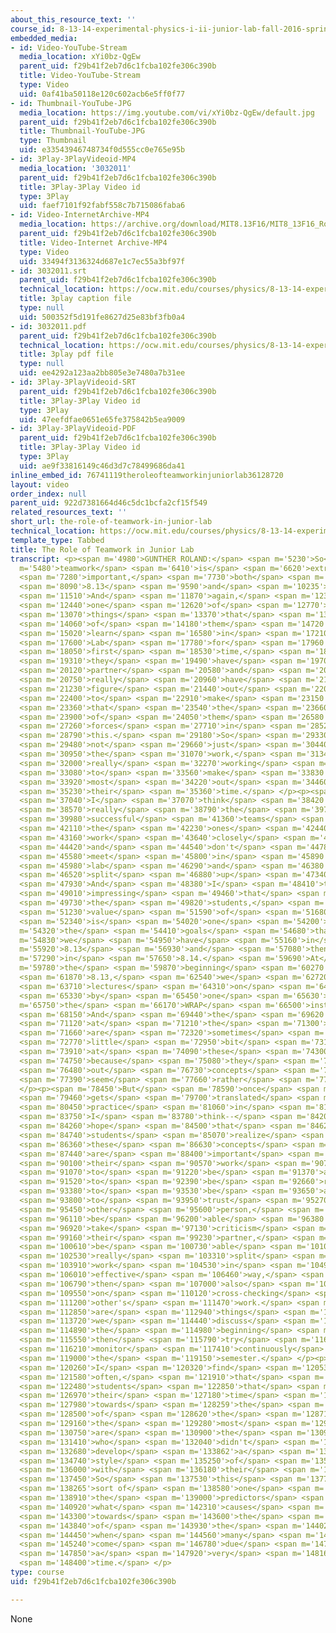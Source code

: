 ```yaml
---
about_this_resource_text: ''
course_id: 8-13-14-experimental-physics-i-ii-junior-lab-fall-2016-spring-2017
embedded_media:
- id: Video-YouTube-Stream
  media_location: xYi0bz-QgEw
  parent_uid: f29b41f2eb7d6c1fcba102fe306c390b
  title: Video-YouTube-Stream
  type: Video
  uid: 0af41ba50118e120c602acb6e5ff0f77
- id: Thumbnail-YouTube-JPG
  media_location: https://img.youtube.com/vi/xYi0bz-QgEw/default.jpg
  parent_uid: f29b41f2eb7d6c1fcba102fe306c390b
  title: Thumbnail-YouTube-JPG
  type: Thumbnail
  uid: e33543946748734f0d555cc0e765e95b
- id: 3Play-3PlayVideoid-MP4
  media_location: '3032011'
  parent_uid: f29b41f2eb7d6c1fcba102fe306c390b
  title: 3Play-3Play Video id
  type: 3Play
  uid: faef7101f92fabf558c7b715086faba6
- id: Video-InternetArchive-MP4
  media_location: https://archive.org/download/MIT8.13F16/MIT8_13F16_Roland_Role_of_Teamwork_300k.mp4
  parent_uid: f29b41f2eb7d6c1fcba102fe306c390b
  title: Video-Internet Archive-MP4
  type: Video
  uid: 33494f3136324d687e1c7ec55a3bf97f
- id: 3032011.srt
  parent_uid: f29b41f2eb7d6c1fcba102fe306c390b
  technical_location: https://ocw.mit.edu/courses/physics/8-13-14-experimental-physics-i-ii-junior-lab-fall-2016-spring-2017/instructor-insights/prof.-gunther-rolands-insights/the-role-of-teamwork-in-junior-lab/3032011.srt
  title: 3play caption file
  type: null
  uid: 500352f5d191fe8627d25e83bf3fb0a4
- id: 3032011.pdf
  parent_uid: f29b41f2eb7d6c1fcba102fe306c390b
  technical_location: https://ocw.mit.edu/courses/physics/8-13-14-experimental-physics-i-ii-junior-lab-fall-2016-spring-2017/instructor-insights/prof.-gunther-rolands-insights/the-role-of-teamwork-in-junior-lab/3032011.pdf
  title: 3play pdf file
  type: null
  uid: ee4292a123aa2bb805e3e7480a7b31ee
- id: 3Play-3PlayVideoid-SRT
  parent_uid: f29b41f2eb7d6c1fcba102fe306c390b
  title: 3Play-3Play Video id
  type: 3Play
  uid: 47eefdfae0651e65fe375842b5ea9009
- id: 3Play-3PlayVideoid-PDF
  parent_uid: f29b41f2eb7d6c1fcba102fe306c390b
  title: 3Play-3Play Video id
  type: 3Play
  uid: ae9f33816149c46d3d7c78499686da41
inline_embed_id: 76741119theroleofteamworkinjuniorlab36128720
layout: video
order_index: null
parent_uid: 922d7381664d46c5dc1bcfa2cf15f549
related_resources_text: ''
short_url: the-role-of-teamwork-in-junior-lab
technical_location: https://ocw.mit.edu/courses/physics/8-13-14-experimental-physics-i-ii-junior-lab-fall-2016-spring-2017/instructor-insights/prof.-gunther-rolands-insights/the-role-of-teamwork-in-junior-lab
template_type: Tabbed
title: The Role of Teamwork in Junior Lab
transcript: <p><span m='4980'>GUNTHER ROLAND:</span> <span m='5230'>So</span> <span
  m='5480'>teamwork</span> <span m='6410'>is</span> <span m='6620'>extremely</span>
  <span m='7280'>important,</span> <span m='7730'>both</span> <span m='7970'>in</span>
  <span m='8090'>8.13</span> <span m='9590'>and</span> <span m='10235'>8.14.</span>
  <span m='11510'>And</span> <span m='11870'>again,</span> <span m='12300'>that's</span>
  <span m='12440'>one</span> <span m='12620'>of</span> <span m='12770'>the</span>
  <span m='13070'>things</span> <span m='13370'>that</span> <span m='13670'>many</span>
  <span m='14060'>of</span> <span m='14180'>them</span> <span m='14720'>really</span>
  <span m='15020'>learn</span> <span m='16580'>in</span> <span m='17210'>Junior</span>
  <span m='17600'>Lab</span> <span m='17780'>for</span> <span m='17960'>the</span>
  <span m='18050'>first</span> <span m='18530'>time,</span> <span m='18890'>that</span>
  <span m='19310'>they</span> <span m='19490'>have</span> <span m='19700'>the</span>
  <span m='20120'>partner</span> <span m='20580'>and</span> <span m='20630'>they</span>
  <span m='20750'>really</span> <span m='20960'>have</span> <span m='21110'>to</span>
  <span m='21230'>figure</span> <span m='21440'>out</span> <span m='22070'>how</span>
  <span m='22400'>to</span> <span m='22910'>make</span> <span m='23150'>sure</span>
  <span m='23360'>that</span> <span m='23540'>the</span> <span m='23660'>two</span>
  <span m='23900'>of</span> <span m='24050'>them</span> <span m='26580'>join</span>
  <span m='27260'>forces</span> <span m='27710'>in</span> <span m='28520'>doing</span>
  <span m='28790'>this.</span> <span m='29180'>So</span> <span m='29330'>it's</span>
  <span m='29480'>not</span> <span m='29660'>just</span> <span m='30440'>dividing</span>
  <span m='30950'>the</span> <span m='31070'>work,</span> <span m='31340'>but</span>
  <span m='32000'>really</span> <span m='32270'>working</span> <span m='32630'>together</span>
  <span m='33080'>to</span> <span m='33560'>make</span> <span m='33830'>the</span>
  <span m='33920'>most</span> <span m='34220'>out</span> <span m='34460'>of</span>
  <span m='35230'>their</span> <span m='35360'>time.</span> </p><p><span m='36330'>And</span>
  <span m='37040'>I</span> <span m='37070'>think</span> <span m='38420'>it's</span>
  <span m='38570'>really</span> <span m='38790'>the</span> <span m='39740'>most</span>
  <span m='39980'>successful</span> <span m='41360'>teams</span> <span m='41990'>are</span>
  <span m='42110'>the</span> <span m='42230'>ones</span> <span m='42440'>that</span>
  <span m='43160'>work</span> <span m='43640'>closely</span> <span m='44030'>together</span>
  <span m='44420'>and</span> <span m='44540'>don't</span> <span m='44780'>just</span>
  <span m='45580'>meet</span> <span m='45800'>in</span> <span m='45890'>the</span>
  <span m='45980'>lab</span> <span m='46290'>and</span> <span m='46380'>then</span>
  <span m='46520'>split</span> <span m='46880'>up</span> <span m='47340'>afterwards.</span>
  <span m='47930'>And</span> <span m='48380'>I</span> <span m='48410'>think</span>
  <span m='49010'>impressing</span> <span m='49460'>that</span> <span m='49610'>on</span>
  <span m='49730'>the</span> <span m='49820'>students,</span> <span m='50390'>the</span>
  <span m='51230'>value</span> <span m='51590'>of</span> <span m='51680'>collaboration,</span>
  <span m='52340'>is</span> <span m='54020'>one</span> <span m='54200'>of</span> <span
  m='54320'>the</span> <span m='54410'>goals</span> <span m='54680'>that</span> <span
  m='54830'>we</span> <span m='54950'>have</span> <span m='55160'>in</span> <span
  m='55920'>8.13</span> <span m='56930'>and</span> <span m='57080'>then</span> <span
  m='57290'>in</span> <span m='57650'>8.14.</span> <span m='59690'>At</span> <span
  m='59780'>the</span> <span m='59870'>beginning</span> <span m='60270'>of</span>
  <span m='61870'>8.13,</span> <span m='62540'>we</span> <span m='62720'>have</span>
  <span m='63710'>lectures</span> <span m='64310'>on</span> <span m='64730'>collaboration</span>
  <span m='65330'>by</span> <span m='65450'>one</span> <span m='65630'>of</span> <span
  m='65750'>the</span> <span m='66170'>WRAP</span> <span m='66500'>instructors.</span>
  <span m='68150'>And</span> <span m='69440'>the</span> <span m='69620'>students</span>
  <span m='71120'>at</span> <span m='71210'>the</span> <span m='71300'>beginning</span>
  <span m='71660'>are</span> <span m='72320'>sometimes</span> <span m='72740'>a</span>
  <span m='72770'>little</span> <span m='72950'>bit</span> <span m='73160'>bemused</span>
  <span m='73910'>at</span> <span m='74090'>these</span> <span m='74300'>lectures,</span>
  <span m='74750'>because</span> <span m='75080'>they</span> <span m='76180'>spell</span>
  <span m='76480'>out</span> <span m='76730'>concepts</span> <span m='77240'>that</span>
  <span m='77390'>seem</span> <span m='77660'>rather</span> <span m='77910'>natural.</span>
  </p><p><span m='78450'>But</span> <span m='78590'>once</span> <span m='78920'>this</span>
  <span m='79460'>gets</span> <span m='79700'>translated</span> <span m='80210'>into</span>
  <span m='80450'>practice</span> <span m='81060'>in</span> <span m='81330'>8.13,</span>
  <span m='83750'>I</span> <span m='83780'>think--</span> <span m='84200'>I</span>
  <span m='84260'>hope</span> <span m='84500'>that</span> <span m='84620'>the</span>
  <span m='84740'>students</span> <span m='85070'>realize</span> <span m='85580'>that</span>
  <span m='86360'>these</span> <span m='86630'>concepts</span> <span m='87080'>really</span>
  <span m='87440'>are</span> <span m='88400'>important</span> <span m='89720'>for</span>
  <span m='90100'>their</span> <span m='90570'>work</span> <span m='90790'>and</span>
  <span m='91070'>to</span> <span m='91220'>be</span> <span m='91370'>able</span>
  <span m='91520'>to</span> <span m='92390'>be</span> <span m='92660'>reliable,</span>
  <span m='93380'>to</span> <span m='93530'>be</span> <span m='93650'>able</span>
  <span m='93800'>to</span> <span m='93950'>trust</span> <span m='95270'>the</span>
  <span m='95450'>other</span> <span m='95600'>person,</span> <span m='95990'>to</span>
  <span m='96110'>be</span> <span m='96200'>able</span> <span m='96380'>to</span>
  <span m='96920'>take</span> <span m='97130'>criticism</span> <span m='98870'>from</span>
  <span m='99160'>their</span> <span m='99230'>partner,</span> <span m='100400'>to</span>
  <span m='100610'>be</span> <span m='100730'>able</span> <span m='101030'>to</span>
  <span m='102530'>really</span> <span m='103310'>split</span> <span m='103790'>the</span>
  <span m='103910'>work</span> <span m='104530'>in</span> <span m='104900'>an</span>
  <span m='106010'>effective</span> <span m='106460'>way,</span> <span m='106740'>but</span>
  <span m='106790'>then</span> <span m='107000'>also</span> <span m='108980'>collaborate</span>
  <span m='109550'>on</span> <span m='110120'>cross-checking</span> <span m='110930'>each</span>
  <span m='111200'>other's</span> <span m='111470'>work.</span> <span m='112640'>These</span>
  <span m='112850'>are</span> <span m='112940'>things</span> <span m='113210'>that</span>
  <span m='113720'>we</span> <span m='114440'>discuss</span> <span m='114800'>at</span>
  <span m='114890'>the</span> <span m='114980'>beginning</span> <span m='115400'>and</span>
  <span m='115550'>then</span> <span m='115790'>try</span> <span m='116070'>to</span>
  <span m='116210'>monitor</span> <span m='117410'>continuously</span> <span m='118520'>throughout</span>
  <span m='119000'>the</span> <span m='119150'>semester.</span> </p><p><span m='120140'>And</span>
  <span m='120260'>I</span> <span m='120320'>find</span> <span m='120530'>that,</span>
  <span m='121580'>often,</span> <span m='121910'>that</span> <span m='122270'>the</span>
  <span m='122480'>students</span> <span m='122850'>that</span> <span m='126640'>find</span>
  <span m='126970'>their</span> <span m='127180'>time</span> <span m='127450'>management</span>
  <span m='127980'>towards</span> <span m='128259'>the</span> <span m='128350'>end</span>
  <span m='128500'>of</span> <span m='128620'>the</span> <span m='128710'>semester</span>
  <span m='129160'>the</span> <span m='129280'>most</span> <span m='129699'>challenging</span>
  <span m='130750'>are</span> <span m='130900'>the</span> <span m='130990'>ones</span>
  <span m='131410'>who</span> <span m='132040'>didn't</span> <span m='132370'>really</span>
  <span m='132680'>develop</span> <span m='133862'>a</span> <span m='134200'>good</span>
  <span m='134740'>style</span> <span m='135250'>of</span> <span m='135400'>collaboration</span>
  <span m='136000'>with</span> <span m='136180'>their</span> <span m='136330'>partner.</span>
  <span m='137450'>So</span> <span m='137530'>this</span> <span m='137770'>is</span>
  <span m='138265'>sort of</span> <span m='138580'>one</span> <span m='138790'>of</span>
  <span m='138910'>the</span> <span m='139000'>predictors</span> <span m='139600'>of</span>
  <span m='140920'>what</span> <span m='142310'>causes</span> <span m='142640'>difficulties</span>
  <span m='143300'>towards</span> <span m='143600'>the</span> <span m='143690'>end</span>
  <span m='143840'>of</span> <span m='143930'>the</span> <span m='144020'>semester,</span>
  <span m='144450'>when</span> <span m='144560'>many</span> <span m='144770'>things</span>
  <span m='145240'>come</span> <span m='146780'>due</span> <span m='147550'>in</span>
  <span m='147850'>a</span> <span m='147920'>very</span> <span m='148160'>short</span>
  <span m='148400'>time.</span> </p>
type: course
uid: f29b41f2eb7d6c1fcba102fe306c390b

---
```

None